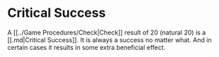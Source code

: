 # Critical Success

A [[../Game Procedures/Check\|Check]] result of 20 (natural 20) is a [[.md\|Critical Success]]. It is always a success no matter what. And in certain cases it results in some extra beneficial effect.